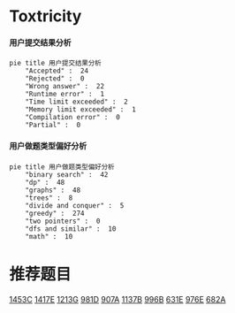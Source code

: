# Toxtricity

<!-- tabs:start -->



#### **用户提交结果分析**

```mermaid
pie title 用户提交结果分析
    "Accepted" :  24
    "Rejected" :  0
    "Wrong answer" :  22
    "Runtime error" :  1
    "Time limit exceeded" :  2
    "Memory limit exceeded" :  1
    "Compilation error" :  0
    "Partial" :  0
```

#### **用户做题类型偏好分析**

```mermaid
pie title 用户做题类型偏好分析
    "binary search" :  42
    "dp" :  48
    "graphs" :  48
    "trees" :  8
    "divide and conquer" :  5
    "greedy" :  274
    "two pointers" :  0
    "dfs and similar" :  10
    "math" :  10
```



<!-- tabs:end -->
# 推荐题目
[1453C](https://codeforces.com/contest/1453/problem/C)
[1417E](https://codeforces.com/contest/1417/problem/E)
[1213G](https://codeforces.com/contest/1213/problem/G)
[981D](https://codeforces.com/contest/981/problem/D)
[907A](https://codeforces.com/contest/907/problem/A)
[1137B](https://codeforces.com/contest/1137/problem/B)
[996B](https://codeforces.com/contest/996/problem/B)
[631E](https://codeforces.com/contest/631/problem/E)
[976E](https://codeforces.com/contest/976/problem/E)
[682A](https://codeforces.com/contest/682/problem/A)
